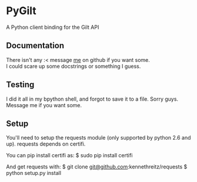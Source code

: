 # PyGilt
A Python client binding for the Gilt API

## Documentation
There isn't any :< message [me](http://github.com/mnn2104) on github if you want some.  
I could scare up some docstrings or something I guess.

## Testing
I did it all in my bpython shell, and forgot to save it to a file.  Sorry guys.  
Message me if you want some.

## Setup
You'll need to setup the requests module (only supported by python 2.6 and up). requests depends on certifi.

You can pip install certifi as:
$ sudo pip install certifi

And get requests with:
$ git clone git@github.com:kennethreitz/requests
$ python setup.py install
